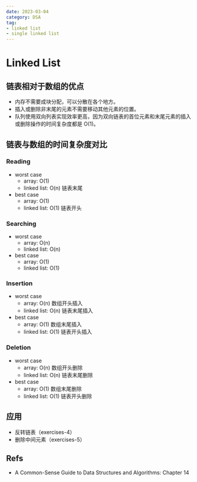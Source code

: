 ```yaml
---
date: 2023-03-04
category: DSA
tag:
- linked list
- single linked list
---
```


# Linked List

## 链表相对于数组的优点

- 内存不需要成块分配，可以分散在各个地方。
- 插入或删除非末尾的元素不需要移动其他元素的位置。
- 队列使用双向列表实现效率更高，因为双向链表的首位元素和末尾元素的插入或删除操作的时间复杂度都是 O(1)。

## 链表与数组的时间复杂度对比

### Reading

- worst case
  - array: O(1)
  - linked list: O(n) 链表末尾
- best case
  - array: O(1)
  - linked list: O(1) 链表开头

### Searching

- worst case
  - array: O(n)
  - linked list: O(n)
- best case
  - array: O(1)
  - linked list: O(1)

### Insertion

- worst case
  - array: O(n) 数组开头插入
  - linked list: O(n) 链表末尾插入
- best case
  - array: O(1) 数组末尾插入
  - linked list: O(1) 链表开头插入

### Deletion

- worst case
  - array: O(n) 数组开头删除
  - linked list: O(n) 链表末尾删除
- best case
  - array: O(1) 数组末尾删除
  - linked list: O(1) 链表开头删除

## 应用

- 反转链表（exercises-4）
- 删除中间元素（exercises-5）

## Refs

- A Common-Sense Guide to Data Structures and Algorithms: Chapter 14
